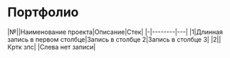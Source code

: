 # Портфолио

|№||Наименование проекта|Описание|Стек|
|-|--------|---|
|1|Длинная запись в первом столбце|Запись в столбце 2|Запись в столбце 3|
|2||Кртк зпс| |Слева нет записи|
